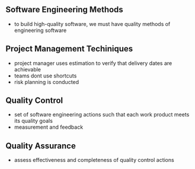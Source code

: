 ## Software Engineering Methods
- to build high-quality software, we must have quality methods of engineering software

## Project Management Techiniques
- project manager uses estimation to verify that delivery dates are achievable
- teams dont use shortcuts
- risk planning is conducted

## Quality Control
- set of software engineering actions such that each work product meets its quality goals
- measurement and feedback

## Quality Assurance
- assess effectiveness and completeness of quality control actions